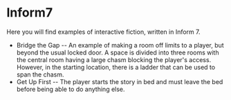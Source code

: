 # Inform7
Here you will find examples of interactive fiction, written in Inform 7.

* Bridge the Gap -- An example of making a room off limits to a player, but beyond the usual locked door. A space is divided into three rooms with the central room having a large chasm blocking the player's access. However, in the starting location, there is a ladder that can be used to span the chasm.
* Get Up First -- The player starts the story in bed and must leave the bed before being able to do anything else.

